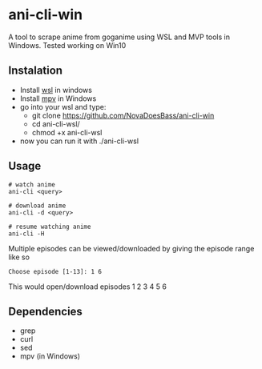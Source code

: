 # ani-cli-win
A tool to scrape anime from goganime using WSL and MVP tools in Windows. Tested working on Win10


## Instalation

- Install [wsl](https://docs.microsoft.com/en-us/windows/wsl/install) in windows
- Install [mpv](https://mpv.io/installation/) in Windows
- go into your wsl and type:
	-  git clone https://github.com/NovaDoesBass/ani-cli-win
	-  cd ani-cli-wsl/
	-  chmod +x ani-cli-wsl 
- now you can run it with ./ani-cli-wsl

## Usage

	# watch anime
	ani-cli <query>

	# download anime
	ani-cli -d <query>

	# resume watching anime
	ani-cli -H

Multiple episodes can be viewed/downloaded by giving the episode range like so

	Choose episode [1-13]: 1 6

This would open/download episodes 1 2 3 4 5 6

## Dependencies

* grep
* curl
* sed
* mpv (in Windows)
